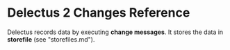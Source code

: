 # Delectus 2 Changes Reference

Delectus records data by executing **change messages**. It stores the
data in **storefile** (see "storefiles.md").

